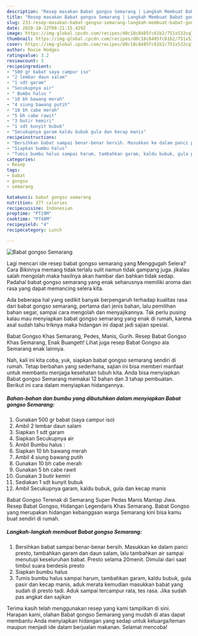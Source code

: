 ```yaml
---
description: "Resep masakan Babat gongso Semarang | Langkah Membuat Babat gongso Semarang Yang Enak Banget"
title: "Resep masakan Babat gongso Semarang | Langkah Membuat Babat gongso Semarang Yang Enak Banget"
slug: 233-resep-masakan-babat-gongso-semarang-langkah-membuat-babat-gongso-semarang-yang-enak-banget
date: 2020-10-22T09:21:15.429Z
image: https://img-global.cpcdn.com/recipes/d0c18c8485fc61b2/751x532cq70/babat-gongso-semarang-foto-resep-utama.jpg
thumbnail: https://img-global.cpcdn.com/recipes/d0c18c8485fc61b2/751x532cq70/babat-gongso-semarang-foto-resep-utama.jpg
cover: https://img-global.cpcdn.com/recipes/d0c18c8485fc61b2/751x532cq70/babat-gongso-semarang-foto-resep-utama.jpg
author: Roxie Hodges
ratingvalue: 3.2
reviewcount: 3
recipeingredient:
- "500 gr babat saya campur iso"
- "2 lembar daun salam"
- "1 sdt garam"
- "Secukupnya air"
- " Bumbu halus "
- "10 bh bawang merah"
- "4 siung bawang putih"
- "10 bh cabe merah"
- "5 bh cabe rawit"
- "3 butir kemiri"
- "1 sdt kunyit bubuk"
- "Secukupnya garam kaldu bubuk gula dan kecap manis"
recipeinstructions:
- "Bersihkan babat sampai benar-benar bersih. Masukkan ke dalam panci presto, tambahkan garam dan daun salam, lalu tambahkan air sampai menutupi keseluruhan babat. Presto selama 20menit. Dimulai dari saat timbul suara berdesis presto"
- "Siapkan bumbu halus"
- "Tumis bumbu halus sampai harum, tambahkan garam, kaldu bubuk, gula pasir dan kecap manis, aduk merata kemudian masukkan babat yang sudah di presto tadi. Aduk sampai tercampur rata, tes rasa. Jika sudah pas angkat dan sajikan"
categories:
- Resep
tags:
- babat
- gongso
- semarang

katakunci: babat gongso semarang 
nutrition: 277 calories
recipecuisine: Indonesian
preptime: "PT19M"
cooktime: "PT48M"
recipeyield: "4"
recipecategory: Lunch

---
```



![Babat gongso Semarang](https://img-global.cpcdn.com/recipes/d0c18c8485fc61b2/751x532cq70/babat-gongso-semarang-foto-resep-utama.jpg)

Lagi mencari ide resep babat gongso semarang yang Menggugah Selera? Cara Bikinnya memang tidak terlalu sulit namun tidak gampang juga. jikalau salah mengolah maka hasilnya akan hambar dan bahkan tidak sedap. Padahal babat gongso semarang yang enak seharusnya memiliki aroma dan rasa yang dapat memancing selera kita.

Ada beberapa hal yang sedikit banyak berpengaruh terhadap kualitas rasa dari babat gongso semarang, pertama dari jenis bahan, lalu pemilihan bahan segar, sampai cara mengolah dan menyajikannya. Tak perlu pusing kalau mau menyiapkan babat gongso semarang yang enak di rumah, karena asal sudah tahu triknya maka hidangan ini dapat jadi sajian spesial.

Babat Gongso Khas Semarang, Pedes, Manis, Gurih. Resep Babat Gongso Khas Semarang, Enak Buangett! Lihat juga resep Babat Gongso ala Semarang enak lainnya.


Nah, kali ini kita coba, yuk, siapkan babat gongso semarang sendiri di rumah. Tetap berbahan yang sederhana, sajian ini bisa memberi manfaat untuk membantu menjaga kesehatan tubuh kita. Anda bisa menyiapkan Babat gongso Semarang memakai 12 bahan dan 3 tahap pembuatan. Berikut ini cara dalam menyiapkan hidangannya.

<!--inarticleads1-->

##### Bahan-bahan dan bumbu yang dibutuhkan dalam menyiapkan Babat gongso Semarang:

1. Gunakan 500 gr babat (saya campur iso)
1. Ambil 2 lembar daun salam
1. Siapkan 1 sdt garam
1. Siapkan Secukupnya air
1. Ambil  Bumbu halus :
1. Siapkan 10 bh bawang merah
1. Ambil 4 siung bawang putih
1. Gunakan 10 bh cabe merah
1. Gunakan 5 bh cabe rawit
1. Gunakan 3 butir kemiri
1. Sediakan 1 sdt kunyit bubuk
1. Ambil Secukupnya garam, kaldu bubuk, gula dan kecap manis


Babat Gongso Terenak di Semarang Super Pedas Manis Mantap Jiwa. Resep Babat Gongso, Hidangan Legendaris Khas Semarang. Babat Gongso yang merupakan hidangan kebanggaan warga Semarang kini bisa kamu buat sendiri di rumah. 

<!--inarticleads2-->

##### Langkah-langkah membuat Babat gongso Semarang:

1. Bersihkan babat sampai benar-benar bersih. Masukkan ke dalam panci presto, tambahkan garam dan daun salam, lalu tambahkan air sampai menutupi keseluruhan babat. Presto selama 20menit. Dimulai dari saat timbul suara berdesis presto
1. Siapkan bumbu halus
1. Tumis bumbu halus sampai harum, tambahkan garam, kaldu bubuk, gula pasir dan kecap manis, aduk merata kemudian masukkan babat yang sudah di presto tadi. Aduk sampai tercampur rata, tes rasa. Jika sudah pas angkat dan sajikan




Terima kasih telah menggunakan resep yang kami tampilkan di sini. Harapan kami, olahan Babat gongso Semarang yang mudah di atas dapat membantu Anda menyiapkan hidangan yang sedap untuk keluarga/teman maupun menjadi ide dalam berjualan makanan. Selamat mencoba!
